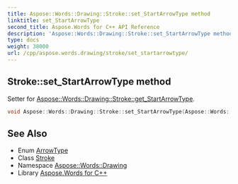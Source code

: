 ```yaml
---
title: Aspose::Words::Drawing::Stroke::set_StartArrowType method
linktitle: set_StartArrowType
second_title: Aspose.Words for C++ API Reference
description: 'Aspose::Words::Drawing::Stroke::set_StartArrowType method. Setter for Aspose::Words::Drawing::Stroke::get_StartArrowType in C++.'
type: docs
weight: 38000
url: /cpp/aspose.words.drawing/stroke/set_startarrowtype/
---
```

## Stroke::set_StartArrowType method


Setter for [Aspose::Words::Drawing::Stroke::get_StartArrowType](../get_startarrowtype/).

```cpp
void Aspose::Words::Drawing::Stroke::set_StartArrowType(Aspose::Words::Drawing::ArrowType value)
```

## See Also

* Enum [ArrowType](../../arrowtype/)
* Class [Stroke](../)
* Namespace [Aspose::Words::Drawing](../../)
* Library [Aspose.Words for C++](../../../)
